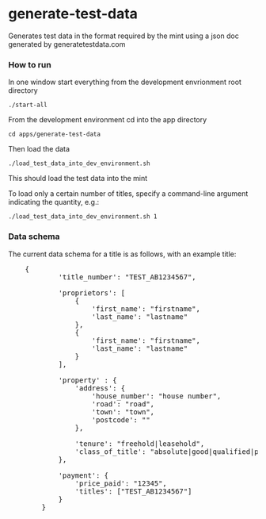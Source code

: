 generate-test-data
==================

Generates test data in the format required by the mint using a json doc generated by generatetestdata.com

### How to run

In one window start everything from the development envrionment root directory

```
./start-all
```

From the development environment cd into the app directory

```
cd apps/generate-test-data
```

Then load the data

```
./load_test_data_into_dev_environment.sh
```

This should load the test data into the mint

To load only a certain number of titles, specify a command-line argument indicating the quantity, e.g.:

    ./load_test_data_into_dev_environment.sh 1

### Data schema

The current data schema for a title is as follows, with an example title:

<pre>
	{
            'title_number': "TEST_AB1234567",

            'proprietors': [
                {
                    'first_name': "firstname",
                    'last_name': "lastname"
                },
                {
                    'first_name': "firstname",
                    'last_name': "lastname"
                }
            ],

            'property' : {
                'address': {
                    'house_number': "house number",
                    'road': "road",
                    'town': "town",
                    'postcode': "<a postcode>"
                },

                'tenure': "freehold|leasehold",
                'class_of_title': "absolute|good|qualified|possesory"
            },

            'payment': {
                'price_paid': "12345",
                'titles': ["TEST_AB1234567"]
            }
        }
</pre>
